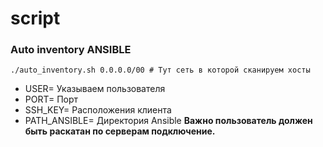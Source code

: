 # script


### Auto inventory ANSIBLE 
```
./auto_inventory.sh 0.0.0.0/00 # Тут сеть в которой сканируем хосты
```
- USER= Указываем пользователя
- PORT= Порт
- SSH_KEY= Расположения клиента
- PATH_ANSIBLE= Директория Ansible
**Важно пользователь должен быть раскатан по серверам подключение.** 
